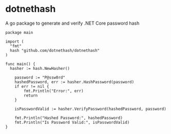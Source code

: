 # dotnethash

A go package to generate and verify .NET Core password hash

```
package main

import (
  "fmt"
  hash "github.com/dotnethash/dotnethash"
)

func main() {
  hasher := hash.NewHasher()

	password := "P@ssw0rd"
	hashedPassword, err := hasher.HashPassword(password)
	if err != nil {
		fmt.Println("Error:", err)
		return
	}

	isPasswordValid := hasher.VerifyPassword(hashedPassword, password)

	fmt.Println("Hashed Password:", hashedPassword)
	fmt.Println("Is Password Valid:", isPasswordValid)
}
```